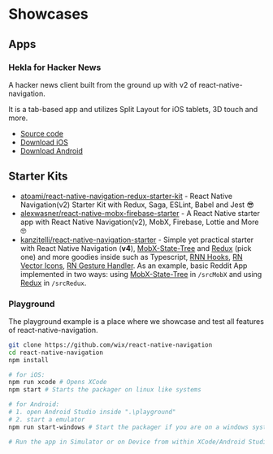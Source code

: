 # Showcases

## Apps
### Hekla for Hacker News

A hacker news client built from the ground up with v2 of react-native-navigation. 

It is a tab-based app and utilizes Split Layout for iOS tablets, 3D touch and more.

- [Source code](https://github.com/birkir/hekla)
- [Download iOS](https://itunes.apple.com/us/app/hekla/id1405096983?mt=8)
- [Download Android](https://play.google.com/store/apps/details?id=is.pipe.hekla)

## Starter Kits
* [atoami/react-native-navigation-redux-starter-kit](https://github.com/atoami/react-native-navigation-redux-starter-kit) - React Native Navigation(v2) Starter Kit with Redux, Saga, ESLint, Babel and Jest 😎
* [alexwasner/react-native-mobx-firebase-starter](https://github.com/alexwasner/react-native-mobx-firebase-starter) - A React Native starter app with React Native Navigation(v2), MobX, Firebase, Lottie and More 🤓
* [kanzitelli/react-native-navigation-starter](https://github.com/kanzitelli/react-native-navigation-starter) - Simple yet practical starter with React Native Navigation (**v4**), [MobX-State-Tree](https://github.com/mobxjs/mobx-state-tree) and [Redux](https://github.com/reduxjs/redux) (pick one) and more goodies inside such as Typescript, [RNN Hooks](https://github.com/underscopeio/react-native-navigation-hooks), [RN Vector Icons](https://github.com/oblador/react-native-vector-icons), [RN Gesture Handler](https://github.com/kmagiera/react-native-gesture-handler). As an example, basic Reddit App implemented in two ways: using [MobX-State-Tree](https://github.com/mobxjs/mobx-state-tree) in `/srcMobX` and using [Redux](https://github.com/reduxjs/redux) in `/srcRedux`.

### Playground

The playground example is a place where we showcase and test all features of react-native-navigation.

```bash
git clone https://github.com/wix/react-native-navigation
cd react-native-navigation
npm install

# for iOS:
npm run xcode # Opens XCode
npm start # Starts the packager on linux like systems

# for Android:
# 1. open Android Studio inside ".\playground"
# 2. start a emulator
npm run start-windows # Start the packager if you are on a windows system

# Run the app in Simulator or on Device from within XCode/Android Studio
```
